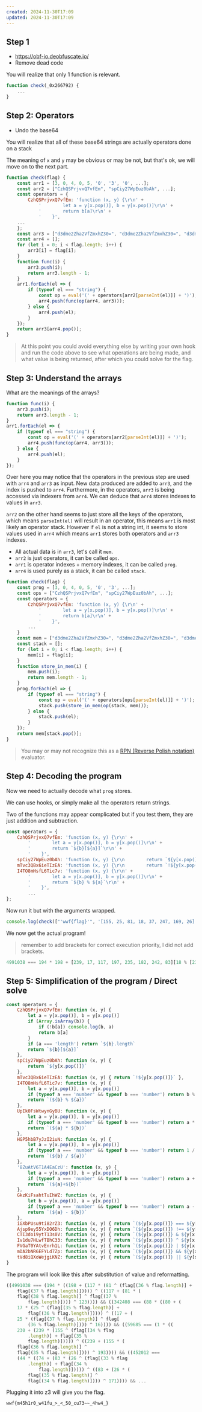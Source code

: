 ```yaml
---
created: 2024-11-30T17:09
updated: 2024-11-30T17:09
---
```


## Step 1
- https://obf-io.deobfuscate.io/
- Remove dead code

You will realize that only 1 function is relevant.

```js
function check(_0x266792) {
    ...
}
```

## Step 2: Operators
- Undo the base64

You will realize that all of these base64 strings are actually operators done on a stack

The meaning of `x` and `y` may be obvious or may be not, but that's ok, we will move on to the next part.

```js
function check(flag) {
    const arr1 = [3, 0, 4, 0, 5, '0', '3', '0', ...];
    const arr2 = ["CzhQSPrjvxQ7vfEm", "spCiy27WpEuz0bAh", ...];
    const operators = {
        CzhQSPrjvxQ7vfEm: 'function (x, y) {\r\n' +
            '        let a = y[x.pop()], b = y[x.pop()]\r\n' +
            '        return b[a]\r\n' +
            '    }',
    ...
    };
    const arr3 = ["d3dme2Zha2VfZmxhZ30=", "d3dme2Zha2VfZmxhZ30=", "d3dme2Zha2VfZmxhZ30=", 17, 19, "length", ...];
    const arr4 = [];
    for (let i = 0; i < flag.length; i++) {
        arr3[i] = flag[i];
    }
    function func(i) {
        arr3.push(i);
        return arr3.length - 1;
    }
    arr1.forEach(el => {
        if (typeof el === "string") {
            const op = eval('(' + operators[arr2[parseInt(el)]] + ')');
            arr4.push(func(op(arr4, arr3)));
        } else {
            arr4.push(el);
        }
    });
    return arr3[arr4.pop()];
}
```

> At this point you could avoid everything else by writing your own hook and run the code above to see what operations are being made, and what value is being returned, after which you could solve for the flag.

## Step 3: Understand the arrays
What are the meanings of the arrays?

```js
function func(i) {
    arr3.push(i);
    return arr3.length - 1;
}
arr1.forEach(el => {
    if (typeof el === "string") {
        const op = eval('(' + operators[arr2[parseInt(el)]] + ')');
        arr4.push(func(op(arr4, arr3)));
    } else {
        arr4.push(el);
    }
});
```

Over here you may notice that the operators in the previous step are used with `arr4` and `arr3` as input.
New data produced are added to `arr3`, and the index is pushed to `arr4`.
Furthermore, in the operators, `arr3` is being accessed via indexers from `arr4`.
We can deduce that `arr4` stores indexes to values in `arr3`.

`arr2` on the other hand seems to just store all the keys of the operators, which means `parseInt(el)` will result in an operator, this means `arr1` is most likely an operator stack. However if `el` is not a string int, it seems to store values used in `arr4` which means `arr1` stores both operators and `arr3` indexes.

- All actual data is in `arr3`, let's call it `mem`.
- `arr2` is just operators, it can be called `ops`.
- `arr1` is operator indexes + memory indexes, it can be called `prog`.
- `arr4` is used purely as a stack, it can be called `stack`.

```js
function check(flag) {
    const prog = [3, 0, 4, 0, 5, '0', '3', ...];
    const ops = ["CzhQSPrjvxQ7vfEm", "spCiy27WpEuz0bAh", ...];
    const operators = {
        CzhQSPrjvxQ7vfEm: 'function (x, y) {\r\n' +
            '        let a = y[x.pop()], b = y[x.pop()]\r\n' +
            '        return b[a]\r\n' +
            '    }',
        ...
    }
    const mem = ["d3dme2Zha2VfZmxhZ30=", "d3dme2Zha2VfZmxhZ30=", "d3dme2Zha2VfZmxhZ30=", 17, 19, ...];
    const stack = [];
    for (let i = 0; i < flag.length; i++) {
        mem[i] = flag[i];
    }
    function store_in_mem(i) {
        mem.push(i);
        return mem.length - 1;
    }
    prog.forEach(el => {
        if (typeof el === "string") {
            const op = eval('(' + operators[ops[parseInt(el)]] + ')');
            stack.push(store_in_mem(op(stack, mem)));
        } else {
            stack.push(el);
        }
    });
    return mem[stack.pop()];
}
```

> You may or may not recognize this as a [RPN (Reverse Polish notation)](https://en.wikipedia.org/wiki/Reverse_Polish_notation) evaluator.

## Step 4: Decoding the program

Now we need to actually decode what `prog` stores.

We can use hooks, or simply make all the operators return strings.

Two of the functions may appear complicated but if you test them, they are just addition and subtraction.

```js
const operators = {
    CzhQSPrjvxQ7vfEm: 'function (x, y) {\r\n' +
        '        let a = y[x.pop()], b = y[x.pop()]\r\n' +
        '        return `${b}[${a}]`\r\n' +
        '    }',
    spCiy27WpEuz0bAh: 'function (x, y) {\r\n        return `${y[x.pop()]}.charCodeAt(0)`\r\n    }',
    mTvc3QBx6ieTIzEA: 'function (x, y) {\r\n        return `!${y[x.pop()]}`\r\n    }',
    I4TO8mHsfL6Tic7v: 'function (x, y) {\r\n' +
        '        let a = y[x.pop()], b = y[x.pop()]\r\n' +
        '        return `${b} % ${a}`\r\n' +
        '    }',
        ...
};
```

Now run it but with the arguments wrapped.

```js
console.log(check(["'wwf{flag}'", '[155, 25, 81, 18, 37, 247, 169, 26]', '[239, 17, 117, 197, 235, 182, 242, 83]']))
```

We now get the actual program!

> remember to add brackets for correct execution priority, I did not add brackets.

```js
4991038 === 194 * 198 + [239, 17, 117, 197, 235, 182, 242, 83][18 % [239, 17, 117, 197, 235, 182, 242, 83][length]] * [155, 25, 81, 18, 37, 247, 169, 26][18 % [155, 25, 81, 18, 37, 247, 169, 26][length]] ^ 'wwf{flag}'[36 % 'wwf{flag}'[length]].charCodeAt(0) + 'wwf{flag}'[37 % 'wwf{flag}'[length]].charCodeAt(0) ^ [239, 17, 117, 197, 235, 182, 242, 83][18 % [239, 17, 117, 197, 235, 182, 242, 83][length]] + ...
```

## Step 5: Simplification of the program / Direct solve

```js
const operators = {
    CzhQSPrjvxQ7vfEm: function (x, y) {
        let a = y[x.pop()], b = y[x.pop()]
        if (Array.isArray(b)) {
            if (!b[a]) console.log(b, a)
            return b[a]
        }
        if (a === 'length') return `${b}.length`
        return `${b}[${a}]`
    },
    spCiy27WpEuz0bAh: function (x, y) {
        return `${y[x.pop()]}`
    },
    mTvc3QBx6ieTIzEA: function (x, y) { return `!${y[x.pop()]}` },
    I4TO8mHsfL6Tic7v: function (x, y) {
        let a = y[x.pop()], b = y[x.pop()]
        if (typeof a === 'number' && typeof b === 'number') return b % a;
        return `(${b} % ${a})`
    },
    UpIk0FsWtwynGyBU: function (x, y) {
        let a = y[x.pop()], b = y[x.pop()]
        if (typeof a === 'number' && typeof b === 'number') return a * b;
        return `(${a} * ${b})`
    },
    HGP5hbB7yJzI2iuN: function (x, y) {
        let a = y[x.pop()], b = y[x.pop()]
        if (typeof a === 'number' && typeof b === 'number') return 1 / (a / b);
        return `(${b} / ${a})`
    },
    '8ZuAtV6T1A4EaCzU': function (x, y) {
        let a = y[x.pop()], b = y[x.pop()]
        if (typeof a === 'number' && typeof b === 'number') return a + b;
        return `(${a}+${b})`
    },
    GkzKiFsahtTuIhWZ: function (x, y) {
        let b = y[x.pop()], a = y[x.pop()]
        if (typeof a === 'number' && typeof b === 'number') return a - b;
        return `(${a} - ${b})`
    },
    iGXbPUsu9ti82rZ3: function (x, y) { return `(${y[x.pop()]} === ${y[x.pop()]})` },
    Ajsp9ey55YxDO6Dh: function (x, y) { return `(${y[x.pop()]} !== ${y[x.pop()]})` },
    CTI3do19ytT13s0V: function (x, y) { return `(${y[x.pop()]} & ${y[x.pop()]})` },
    Iv1du7HLwfTBhC33: function (x, y) { return `(${y[x.pop()]} ^ ${y[x.pop()]})` },
    FVGaT0YAtvEnrh1L: function (x, y) { return `(${y[x.pop()]} | ${y[x.pop()]})` },
    mDA2bNR6EFYLd7Zp: function (x, y) { return `(${y[x.pop()]} && ${y[x.pop()]})` },
    tVd8iQXoWejgiKNZ: function (x, y) { return `(${y[x.pop()]} || ${y[x.pop()]})` }
}
```

The program will look like this after substitution of value and reformatting.

```js
((4991038 === (194 * ((198 + (117 * (81 ^ (flag[(36 % flag.length)] +
    flag[(37 % flag.length)])))) ^ ((117 + (81 * (
    flag[(38 % flag.length)] ^ flag[(37 %
        flag.length)]))) ^ 123)))) && ((342408 === (88 * ((80 + (
    17 * (25 ^ (flag[(35 % flag.length)] +
        flag[(36 % flag.length)])))) ^ ((17 + (
    25 * (flag[(37 % flag.length)] ^ flag[
        (36 % flag.length)]))) ^ 16)))) && ((59685 === (1 * ((
    230 + (239 * (155 ^ (flag[(34 % flag
        .length)] + flag[(35 %
        flag.length)])))) ^ ((239 + (155 * (
    flag[(36 % flag.length)] ^
    flag[(35 % flag.length)]))) ^ 193)))) && ((452012 ===
    (44 * ((74 + (83 * (26 ^ (flag[(33 % flag
        .length)] + flag[(34 %
            flag.length)])))) ^ ((83 + (26 * (
        flag[(35 % flag.length)] ^
        flag[(34 % flag.length)]))) ^ 171)))) && ...
```

Plugging it into z3 will give you the flag.

```flag
wwf{m45h1r0_w41fu_>_<_50_cu73~~_4hw4_}
```
